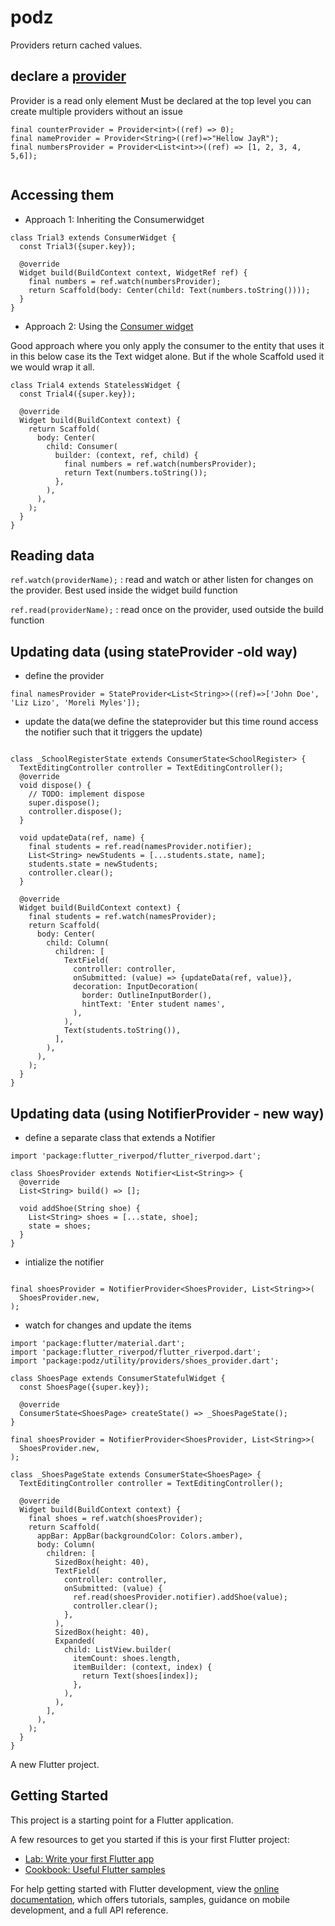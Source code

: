 # podz

Providers return cached values.

## declare a [provider](https://riverpod.dev/docs/concepts2/providers)
Provider is a read only element
Must be declared at the top level 
you can create multiple providers without an issue

```
final counterProvider = Provider<int>((ref) => 0);
final nameProvider = Provider<String>((ref)=>"Hellow JayR");
final numbersProvider = Provider<List<int>>((ref) => [1, 2, 3, 4, 5,6]);


```

## Accessing them
- Approach 1: Inheriting the Consumerwidget

```
class Trial3 extends ConsumerWidget {
  const Trial3({super.key});

  @override
  Widget build(BuildContext context, WidgetRef ref) {
    final numbers = ref.watch(numbersProvider);
    return Scaffold(body: Center(child: Text(numbers.toString())));
  }
}
```

- Approach 2: Using the [Consumer widget](https://riverpod.dev/docs/concepts2/consumers)

Good approach where you only apply the consumer to the entity that uses it in this below case its the Text widget alone. But if the whole Scaffold used it we would wrap it all. 

``` 
class Trial4 extends StatelessWidget {
  const Trial4({super.key});

  @override
  Widget build(BuildContext context) {
    return Scaffold(
      body: Center(
        child: Consumer(
          builder: (context, ref, child) {
            final numbers = ref.watch(numbersProvider);
            return Text(numbers.toString());
          },
        ),
      ),
    );
  }
}
```

## Reading data

`ref.watch(providerName);` : read and watch or ather listen for changes on the provider. Best used inside the widget build function 

`ref.read(providerName);` : read once on the provider, used outside the build function

## Updating data (using stateProvider -old way)
- define the provider
```
final namesProvider = StateProvider<List<String>>((ref)=>['John Doe', 'Liz Lizo', 'Moreli Myles']);

```
- update the data(we define the stateprovider but this time round access the notifier such that it triggers the update)

```

class _SchoolRegisterState extends ConsumerState<SchoolRegister> {
  TextEditingController controller = TextEditingController();
  @override
  void dispose() {
    // TODO: implement dispose
    super.dispose();
    controller.dispose();
  }

  void updateData(ref, name) {
    final students = ref.read(namesProvider.notifier);
    List<String> newStudents = [...students.state, name];
    students.state = newStudents;
    controller.clear();
  }

  @override
  Widget build(BuildContext context) {
    final students = ref.watch(namesProvider);
    return Scaffold(
      body: Center(
        child: Column(
          children: [
            TextField(
              controller: controller,
              onSubmitted: (value) => {updateData(ref, value)},
              decoration: InputDecoration(
                border: OutlineInputBorder(),
                hintText: 'Enter student names',
              ),
            ),
            Text(students.toString()),
          ],
        ),
      ), 
    );
  }
}
```

## Updating data (using NotifierProvider - new way)

- define a separate class that extends a Notifier

```
import 'package:flutter_riverpod/flutter_riverpod.dart';

class ShoesProvider extends Notifier<List<String>> {
  @override
  List<String> build() => [];

  void addShoe(String shoe) {
    List<String> shoes = [...state, shoe];
    state = shoes; 
  }
}

```

- intialize the notifier
```

final shoesProvider = NotifierProvider<ShoesProvider, List<String>>(
  ShoesProvider.new,
); 

```
- watch for changes and update the items
```
import 'package:flutter/material.dart';
import 'package:flutter_riverpod/flutter_riverpod.dart';
import 'package:podz/utility/providers/shoes_provider.dart';

class ShoesPage extends ConsumerStatefulWidget {
  const ShoesPage({super.key});

  @override
  ConsumerState<ShoesPage> createState() => _ShoesPageState();
}

final shoesProvider = NotifierProvider<ShoesProvider, List<String>>(
  ShoesProvider.new,
); 

class _ShoesPageState extends ConsumerState<ShoesPage> {
  TextEditingController controller = TextEditingController();

  @override
  Widget build(BuildContext context) {
    final shoes = ref.watch(shoesProvider);
    return Scaffold(
      appBar: AppBar(backgroundColor: Colors.amber),
      body: Column(
        children: [
          SizedBox(height: 40),
          TextField(
            controller: controller,
            onSubmitted: (value) {
              ref.read(shoesProvider.notifier).addShoe(value);
              controller.clear();
            },
          ),
          SizedBox(height: 40),
          Expanded(
            child: ListView.builder(
              itemCount: shoes.length,
              itemBuilder: (context, index) {
                return Text(shoes[index]);
              },
            ),
          ),
        ],
      ),
    );
  }
}

```


A new Flutter project.

## Getting Started

This project is a starting point for a Flutter application.

A few resources to get you started if this is your first Flutter project:

- [Lab: Write your first Flutter app](https://docs.flutter.dev/get-started/codelab)
- [Cookbook: Useful Flutter samples](https://docs.flutter.dev/cookbook)

For help getting started with Flutter development, view the
[online documentation](https://docs.flutter.dev/), which offers tutorials,
samples, guidance on mobile development, and a full API reference.
